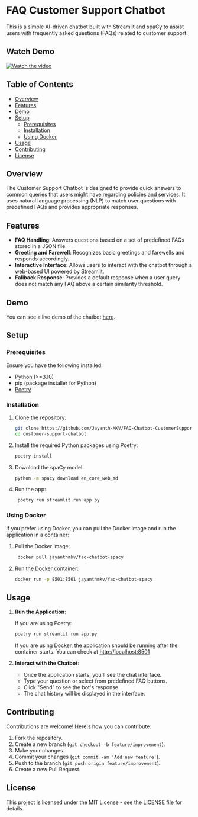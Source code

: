 # FAQ Customer Support Chatbot

This is a simple AI-driven chatbot built with Streamlit and spaCy to assist users with frequently asked questions (FAQs) related to customer support.

## Watch Demo
[![Watch the video](https://img.youtube.com/vi/BXHUBCi_xwY/0.jpg)](https://www.youtube.com/watch?v=BXHUBCi_xwY)

## Table of Contents

- [Overview](#overview)
- [Features](#features)
- [Demo](#demo)
- [Setup](#setup)
  - [Prerequisites](#prerequisites)
  - [Installation](#installation)
  - [Using Docker](#using-docker)
- [Usage](#usage)
- [Contributing](#contributing)
- [License](#license)

## Overview

The Customer Support Chatbot is designed to provide quick answers to common queries that users might have regarding policies and services. It uses natural language processing (NLP) to match user questions with predefined FAQs and provides appropriate responses.

## Features

- **FAQ Handling**: Answers questions based on a set of predefined FAQs stored in a JSON file.
- **Greeting and Farewell**: Recognizes basic greetings and farewells and responds accordingly.
- **Interactive Interface**: Allows users to interact with the chatbot through a web-based UI powered by Streamlit.
- **Fallback Response**: Provides a default response when a user query does not match any FAQ above a certain similarity threshold.

## Demo

You can see a live demo of the chatbot [here](https://faqchatbot.streamlit.app/).

## Setup

### Prerequisites

Ensure you have the following installed:

- Python (>=3.10)
- pip (package installer for Python)
- [Poetry](https://python-poetry.org/)

### Installation

1. Clone the repository:

   ```bash
   git clone https://github.com/Jayanth-MKV/FAQ-Chatbot-CustomerSupport.git
   cd customer-support-chatbot
   ```

2. Install the required Python packages using Poetry:

   ```bash
   poetry install
   ```

3. Download the spaCy model:

   ```bash
   python -m spacy download en_core_web_md
   ```

4. Run the app:

   ```bash
    poetry run streamlit run app.py
   ```

### Using Docker

If you prefer using Docker, you can pull the Docker image and run the application in a container:

1. Pull the Docker image:

   ```bash
    docker pull jayanthmkv/faq-chatbot-spacy
   ```

2. Run the Docker container:

   ```bash
   docker run -p 8501:8501 jayanthmkv/faq-chatbot-spacy
   ```

## Usage

1. **Run the Application**:

   If you are using Poetry:

   ```bash
   poetry run streamlit run app.py
   ```

   If you are using Docker, the application should be running after the container starts. You can check at [http://localhost:8501](http://localhost:8501)

2. **Interact with the Chatbot**:
   
   - Once the application starts, you'll see the chat interface.
   - Type your question or select from predefined FAQ buttons.
   - Click "Send" to see the bot's response.
   - The chat history will be displayed in the interface.

## Contributing

Contributions are welcome! Here's how you can contribute:

1. Fork the repository.
2. Create a new branch (`git checkout -b feature/improvement`).
3. Make your changes.
4. Commit your changes (`git commit -am 'Add new feature'`).
5. Push to the branch (`git push origin feature/improvement`).
6. Create a new Pull Request.

## License

This project is licensed under the MIT License - see the [LICENSE](MIT) file for details.